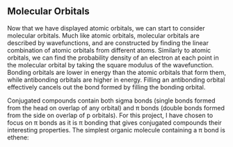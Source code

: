 ## Molecular Orbitals

Now that we have displayed atomic orbitals, we can start to consider molecular orbitals. Much like atomic orbitals, molecular orbitals are described by wavefunctions, and are constructed by finding the linear combination of atomic orbitals from different atoms. Similarly to atomic orbitals, we can find the probability density of an electron at each point in the molecular orbital by taking the square modulus of the wavefunction. Bonding orbitals are lower in energy than the atomic orbitals that form them, while antibonding orbitals are higher in energy. Filling an antibonding orbital effectively cancels out the bond formed by filling the bonding orbital. 

Conjugated compounds contain both sigma bonds (single bonds formed from the head on overlap of any orbital) and π bonds (double bonds formed from the side on overlap of p orbitals). For this project, I have chosen to focus on π bonds as it is π bonding that gives conjugated compounds their interesting properties. The simplest organic molecule containing a π bond is ethene:

